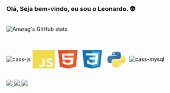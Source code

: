 ### Olá, Seja bem-vindo, eu sou o Leonardo. 👽

##

![Anurag's GitHub stats](https://github-readme-stats.vercel.app/api?username=Psicokai&show_icons=true&theme=dark)

##

<div style="display: inline_block"><br>

  <img align="center" alt="cass-js" height="50" width="60" src="https://cdn.jsdelivr.net/gh/devicons/devicon/icons/java/java-original.svg" />
  <img align="center" alt="Rafa-Js" height="50" width="60" src="https://raw.githubusercontent.com/devicons/devicon/master/icons/javascript/javascript-plain.svg">
  <img align="center" alt="Rafa-HTML" height="50" width="60" src="https://raw.githubusercontent.com/devicons/devicon/master/icons/html5/html5-original.svg">
  <img align="center" alt="Rafa-CSS" height="50" width="60" src="https://raw.githubusercontent.com/devicons/devicon/master/icons/css3/css3-original.svg"> 
  <img align="center" alt="Rafa-Python" height="50" width="60" src="https://raw.githubusercontent.com/devicons/devicon/master/icons/python/python-original.svg">
  <link rel="stylesheet" href="https://cdn.jsdelivr.net/gh/devicons/devicon@v2.15.1/devicon.min.css">
  <img align="center" alt="cass-mysql" height="50" width="60" src="https://cdn.jsdelivr.net/gh/devicons/devicon/icons/mysql/mysql-original-wordmark.svg" />
  
</div>

##
<div>
<a href="https://mail.google.com/mail/u/0/?hl=pt-BR#inbox"><img src="https://img.shields.io/badge/Gmail-D14836?style=for-the-badge&logo=gmail&logoColor=white">
<a href="[linkedin.com/in/cassielle-silva-23087216a/](https://www.linkedin.com/in/leonardo-kaique-de-oliveira-segura-8347b624a/)"><img src="https://img.shields.io/badge/LinkedIn-0077B5?style=for-the-badge&logo=linkedin&logoColor=white">
  <a href="https://www.instagram.com/caahhkl/?next=%2F&hl=pt-br" https://img.shields.io/badge/Instagram-E4405F?style=for-the-badge&logo=instagram&logoColor=white><img src="https://img.shields.io/badge/Instagram-E4405F?style=for-the-badge&logo=instagram&logoColor=white">
</div>



